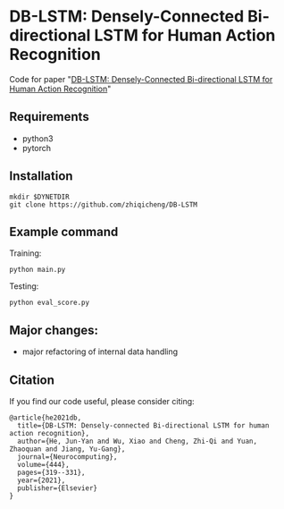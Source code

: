 # DB-LSTM: Densely-Connected Bi-directional LSTM for Human Action Recognition
Code for paper "[DB-LSTM: Densely-Connected Bi-directional LSTM for Human Action Recognition](https://www.sciencedirect.com/science/article/pii/S0925231220317859)"

## Requirements
* python3 
* pytorch

## Installation
```
mkdir $DYNETDIR
git clone https://github.com/zhiqicheng/DB-LSTM
```


## Example command
Training:
```
python main.py
```

Testing:
```
python eval_score.py
```

## Major changes:
- major refactoring of internal data handling

## Citation

If you find our code useful, please consider citing:
```
@article{he2021db,
  title={DB-LSTM: Densely-connected Bi-directional LSTM for human action recognition},
  author={He, Jun-Yan and Wu, Xiao and Cheng, Zhi-Qi and Yuan, Zhaoquan and Jiang, Yu-Gang},
  journal={Neurocomputing},
  volume={444},
  pages={319--331},
  year={2021},
  publisher={Elsevier}
}
```


